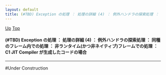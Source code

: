 ```yaml
---
layout: default
title: (#TBD) Exception の処理 ： 処理の詳細 (4) ： 例外ハンドラの探索処理 ： 同種のフレーム内での処理 ： 非ランタイム(かつ非ネイティブ)フレームでの処理 ： C1 JIT Compiler が生成したコードの場合
---
```

[Up](noQ5C359iU.html) [Top](../index.html)

#### (#TBD) Exception の処理 ： 処理の詳細 (4) ： 例外ハンドラの探索処理 ： 同種のフレーム内での処理 ： 非ランタイム(かつ非ネイティブ)フレームでの処理 ： C1 JIT Compiler が生成したコードの場合

--- 
#Under Construction






